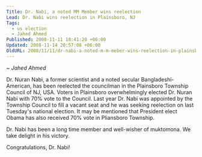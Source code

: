 ```yaml
---
Title: Dr. Nabi, a noted MM Member wins reelection
Lead: Dr. Nabi wins reelection in Plainsboro, NJ
Tags:
  - us election
  - Jahed Ahmed
Published: 2008-11-11 18:41:20 +06:00
Updated: 2008-11-14 20:57:08 +06:00
OldURL: 2008/11/11/dr-nabi-a-noted-m-m-meber-wins-reelection-in-plainsboro-nj/
---
```


~ *Jahed Ahmed*

Dr. Nuran Nabi, a former scientist and a noted secular Bangladeshi-American, has been reelected the councilman in the Plainsboro Township Council of NJ, USA. Voters in Plainsboro overwhelmingly elected Dr. Nuran Nabi with 70% vote to the Council. Last year Dr. Nabi was appointed by the Township Council to fill a vacant seat and he was seeking reelection on last Tuesday's national election. It may be mentioned that President elect Obama has also received 70% vote in Pliansboro Township. 

Dr. Nabi has been a long time member and well-wisher of muktomona. We take delight in his victory.

Congratulations, Dr. Nabi!
